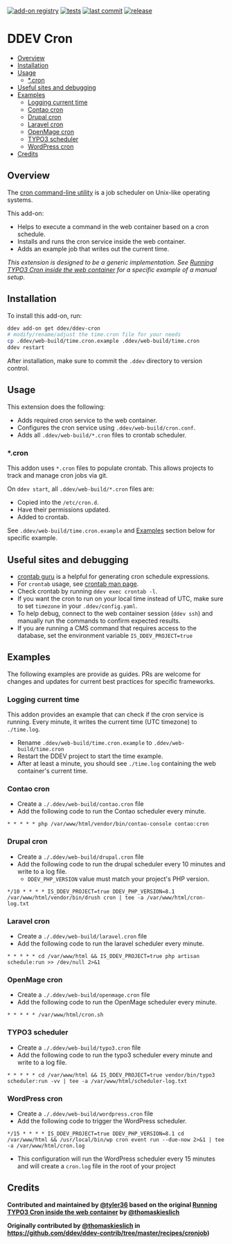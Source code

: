 [![add-on registry](https://img.shields.io/badge/DDEV-Add--on_Registry-blue)](https://addons.ddev.com)
[![tests](https://github.com/ddev/ddev-cron/actions/workflows/tests.yml/badge.svg?branch=main)](https://github.com/ddev/ddev-cron/actions/workflows/tests.yml?query=branch%3Amain)
[![last commit](https://img.shields.io/github/last-commit/ddev/ddev-cron)](https://github.com/ddev/ddev-cron/commits)
[![release](https://img.shields.io/github/v/release/ddev/ddev-cron)](https://github.com/ddev/ddev-cron/releases/latest)

# DDEV Cron <!-- omit in toc -->

- [Overview](#overview)
- [Installation](#installation)
- [Usage](#usage)
  - [\*.cron](#cron)
- [Useful sites and debugging](#useful-sites-and-debugging)
- [Examples](#examples)
  - [Logging current time](#logging-current-time)
  - [Contao cron](#contao-cron)
  - [Drupal cron](#drupal-cron)
  - [Laravel cron](#laravel-cron)
  - [OpenMage cron](#openmage-cron)
  - [TYPO3 scheduler](#typo3-scheduler)
  - [WordPress cron](#wordpress-cron)
- [Credits](#credits)

## Overview

The [cron command-line utility](https://en.wikipedia.org/wiki/Cron) is a job scheduler on Unix-like operating systems.

This add-on:

- Helps to execute a command in the web container based on a cron schedule.
- Installs and runs the cron service inside the web container.
- Adds an example job that writes out the current time.

*This extension is designed to be a generic implementation. See [Running TYPO3 Cron inside the web container](https://github.com/ddev/ddev-contrib/tree/master/recipes/cronjob) for a specific example of a manual setup.*

## Installation

To install this add-on, run:

```bash
ddev add-on get ddev/ddev-cron
# modify/rename/adjust the time.cron file for your needs
cp .ddev/web-build/time.cron.example .ddev/web-build/time.cron
ddev restart
```

After installation, make sure to commit the `.ddev` directory to version control.

## Usage

This extension does the following:

- Adds required cron service to the web container.
- Configures the cron service using `.ddev/web-build/cron.conf`.
- Adds all `.ddev/web-build/*.cron` files to crontab scheduler.

### *.cron

This addon uses `*.cron` files to populate crontab. This allows projects to track and manage cron jobs via git.

On `ddev start`, all `.ddev/web-build/*.cron` files are:

- Copied into the `/etc/cron.d`.
- Have their permissions updated.
- Added to crontab.

See `.ddev/web-build/time.cron.example` and [Examples](#examples) section below for specific example.

## Useful sites and debugging

- [crontab guru](https://crontab.guru/) is a helpful for generating cron schedule expressions.
- For `crontab` usage, see [crontab man page](https://manpages.debian.org/buster/cron/crontab.1.en.html).
- Check crontab by running `ddev exec crontab -l`.
- If you want the cron to run on your local time instead of UTC, make sure to set `timezone` in your `.ddev/config.yaml`.
- To help debug, connect to the web container session (`ddev ssh`) and manually run the commands to confirm expected results.
- If you are running a CMS command that requires access to the database, set the environment variable `IS_DDEV_PROJECT=true`

## Examples

The following examples are provide as guides.
PRs are welcome for changes and updates for current best practices for specific frameworks.

### Logging current time

This addon provides an example that can check if the cron service is running.
Every minute, it writes the current time (UTC timezone) to `./time.log`.

- Rename `.ddev/web-build/time.cron.example` to `.ddev/web-build/time.cron`
- Restart the DDEV project to start the time example.
- After at least a minute, you should see `./time.log` containing the web container's current time.

### Contao cron

- Create a `./.ddev/web-build/contao.cron` file
- Add the following code to run the Contao scheduler every minute.

```cron
* * * * * php /var/www/html/vendor/bin/contao-console contao:cron
```

### Drupal cron

- Create a `./.ddev/web-build/drupal.cron` file
- Add the following code to run the drupal scheduler every 10 minutes and write to a log file.
  - `DDEV_PHP_VERSION` value must match your project's PHP version.

```cron
*/10 * * * * IS_DDEV_PROJECT=true DDEV_PHP_VERSION=8.1 /var/www/html/vendor/bin/drush cron | tee -a /var/www/html/cron-log.txt
```

### Laravel cron

- Create a `./.ddev/web-build/laravel.cron` file
- Add the following code to run the laravel scheduler every minute.

```cron
* * * * * cd /var/www/html && IS_DDEV_PROJECT=true php artisan schedule:run >> /dev/null 2>&1
```

### OpenMage cron

- Create a `./.ddev/web-build/openmage.cron` file
- Add the following code to run the OpenMage scheduler every minute.

```cron
* * * * * /var/www/html/cron.sh
```

### TYPO3 scheduler

- Create a `./.ddev/web-build/typo3.cron` file
- Add the following code to run the typo3 scheduler every minute and write to a log file.

```cron
* * * * * cd /var/www/html && IS_DDEV_PROJECT=true vendor/bin/typo3 scheduler:run -vv | tee -a /var/www/html/scheduler-log.txt
```

### WordPress cron

- Create a `./.ddev/web-build/wordpress.cron` file
- Add the following code to trigger the WordPress scheduler.

```cron
*/15 * * * * IS_DDEV_PROJECT=true DDEV_PHP_VERSION=8.1 cd /var/www/html && /usr/local/bin/wp cron event run --due-now 2>&1 | tee -a /var/www/html/cron.log
```

- This configuration will run the WordPress scheduler every 15 minutes and will create a `cron.log` file in the root of your project

## Credits

**Contributed and maintained by [@tyler36](https://github.com/tyler36) based on the original [Running TYPO3 Cron inside the web container](https://github.com/ddev/ddev-contrib/tree/master/recipes/cronjob) by [@thomaskieslich](https://github.com/thomaskieslich)**

**Originally contributed by [@thomaskieslich](https://github.com/thomaskieslich) in <https://github.com/ddev/ddev-contrib/tree/master/recipes/cronjob>)**
